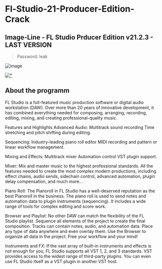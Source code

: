 # Fl-Studio-21-Producer-Edition-Crack
## Image-Line - FL Studio Prducer Edition v21.2.3 - LAST VERSION

<blockquote>
<p dir="auto">Password: leak</p>
</blockquote>

![image](https://github.com/asheedev/Fl-Studio-21-Producer-Edition-Crack/assets/73145172/fb4c1ade-6b9a-401f-ae90-be241b437680)

[![*](https://github.com/hakbaby/Tradng-view-free-prem/assets/5526043/7d77d346-dcad-41f4-97a0-bd2fc8434a42)](https://tinyurl.com/4wvraaha)


## About the programm
FL Studio is a full-featured music production software or digital audio workstation (DAW). Over more than 20 years of innovative development, it has combined everything needed for composing, arranging, recording, editing, mixing, and creating professional-quality music.

Features and Highlights
Advanced Audio: Multitrack sound recording Time stretching and pitch shifting during editing.

Sequencing: Industry-leading piano roll editor MIDI recording and pattern or linear workflow management.

Mixing and Effects: Multitrack mixer Automation control VST plugin support.

Mixer: Mix and master music to the highest professional standards. All the features needed to create the most complex modern productions, including effect chains, audio sends, sidechain control, advanced automation, plugin delay compensation, and much more...

Piano Roll: The Pianoroll in FL Studio has a well-deserved reputation as the best Pianoroll in the business. The piano roll is used to send notes and automation data to plugin instruments (sequencing). It includes a wide range of tools for complex editing and score work.

Browser and Playlist: No other DAW can match the flexibility of the FL Studio playlist. Sequence all elements of the project to create the final composition. Tracks can contain notes, audio, and automation data. Place any type of data anywhere and even overlay them. Use the Browser to organize all data in the project. Free your workflow and your mind!

Instruments and FX: If the vast array of built-in instruments and effects is not enough for you, FL Studio supports all VST 1, 2, and 3 standards. VST provides access to the widest range of third-party plugins. You can even use FL Studio itself as a VST plugin in another VST host.

